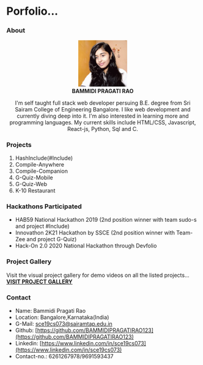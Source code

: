 # Porfolio...

### About

<div align="center">
    <img src="https://github.com/BAMMIDIPRAGATIRAO123/Portfolio/blob/master/public/images/Pragati%20rao.jpeg" width=128> <br/>
    <b>BAMMIDI PRAGATI RAO</b> <br/>
    <p>I'm self taught full stack web developer persuing B.E. degree from Sri Sairam College of Engineering Bangalore. I like web development and currently diving deep into it. I'm also interested in learning more and programming languages. My current skills include HTML/CSS, Javascript, React-js, Python, Sql and C.</p>
</div>

### Projects

1. HashInclude(#Include)
2. Compile-Anywhere
3. Compile-Companion
4. G-Quiz-Mobile
5. G-Quiz-Web
6. K-10 Restaurant

### Hackathons Participated

<ul>
    <li>HAB59 National Hackathon 2019 (2nd position winner with team sudo-s and project #Include)</li>
    <li>Innovathon 2K21 Hackathon by SSCE (2nd position winner with Team-Zee and project G-Quiz)</li>
    <li>Hack-On 2.0 2020 National Hackathon through Devfolio</li>
</ul>

### Project Gallery

Visit the visual project gallery for demo videos on all the listed projects...
[**VISIT PROJECT GALLERY**](https://visual-gallery.herokuapp.com/ "Project-Gallery")

### Contact
   - Name: Bammidi Pragati Rao
   - Location: Bangalore,Karnataka(India)
   - G-Mail: [sce19cs073@sairamtap.edu.in](sce19cs073@sairamtap.edu.in)
   - Github: [https://github.com/BAMMIDIPRAGATIRAO123](https://github.com/BAMMIDIPRAGATIRAO123)
   - Linkedin: [https://www.linkedin.com/in/sce19cs073](https://www.linkedin.com/in/sce19cs073)
   - Contact-no.: 6261267978/9691593437
